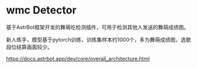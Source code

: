 # wmc Detector

基于AstrBot框架开发的舞萌吃检测插件，可用于检测其他人发送的舞萌成绩图。

新人练手，模型基于pytorch训练，训练集样本约1000个，多为舞萌成绩图，选歌段位结算画面较少。

https://docs.astrbot.app/dev/core/overall_architecture.html
